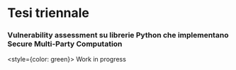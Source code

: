 # Tesi triennale
### Vulnerability assessment su librerie Python che implementano Secure Multi-Party Computation

<style={color: green}> Work in progress </style>
